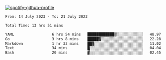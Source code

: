 [![spotify-github-profile](https://spotify-github-profile.vercel.app/api/view?uid=313pysyt3uxkjdidtiuvzf7nrnnu&cover_image=true&theme=natemoo-re&show_offline=false&background_color=121212&interchange=false&bar_color=53b14f&bar_color_cover=false)](https://spotify-github-profile.vercel.app/api/view?uid=313pysyt3uxkjdidtiuvzf7nrnnu&redirect=true)

<!--START_SECTION:waka-->

```txt
From: 14 July 2023 - To: 21 July 2023

Total Time: 13 hrs 51 mins

YAML                 6 hrs 54 mins   ████████████▒░░░░░░░░░░░░   48.97 %
Go                   3 hrs 8 mins    █████▓░░░░░░░░░░░░░░░░░░░   22.28 %
Markdown             1 hr 33 mins    ██▓░░░░░░░░░░░░░░░░░░░░░░   11.02 %
Text                 34 mins         █░░░░░░░░░░░░░░░░░░░░░░░░   04.04 %
Bash                 20 mins         ▓░░░░░░░░░░░░░░░░░░░░░░░░   02.45 %
```

<!--END_SECTION:waka-->
